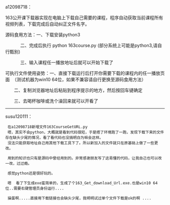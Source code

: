 a12098718：

163公开课下载器实现在电脑上下载自己需要的课程，程序自动获取当前课程所有视频列表，下载完成后自动纠正文件名字。

 源码食用方法：一、下载安装python3
 
             二、完成后执行 python 163course.py  (部分系统上可能是python3,请自行甄别)
             
             三、输入课程任一播放地址后就可以开始下载了

 可执行文件使用姿势：一、直接下载运行后打开你需要下载的课程内的任一播放页面  （测试机器为win10 64位，如果不兼容请自行更换至源码食用方法）

        二、复制浏览器地址后粘贴到程序提示的地方，然后按回车键确定
        
        三、去喝杯咖啡或洗个澡回来就可以开看了
        
-------------------------------------------------------------------------

susu120111：
     
     在a12098718新增文件163CourseGetURL.py
     嗯，其实不会python，大概就是看到代码很短，于是搭了环境跑了一跑，发现下载下来的文件存在缺头少尾的情况，看了看代码也没搞明白为嘛会这样。
     没法只能获取地址自己用其他下载工具下了。所以新加入的文件就只在原基础上做了一些更改。
     
     用到的知识也只有是源码中曾经用到的。非常感谢朋友写了这易懂的代码，让我自己也可以改一改，过过瘾。
     
     感觉python还是很好玩的。
   
     嗯  看了下生成exe蛮简单的，生成了个163_Get_download_Url.exe.也是win10 64位..需要右键管理员身份运行....
     
     操蛋啊.....直接用下载链接也会缺头少尾，我明明试过单个文件下载是ok的啊 ....
